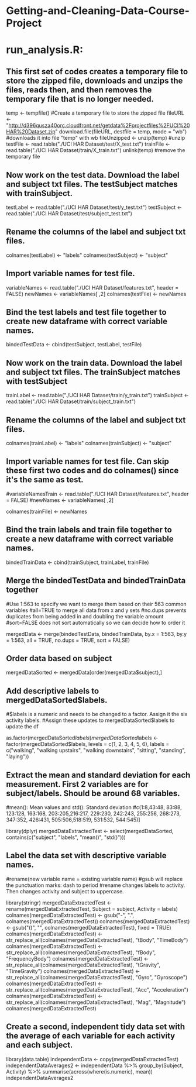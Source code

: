 # Getting-and-Cleaning-Data-Course-Project

run_analysis.R:
=========================================
## This first set of codes creates a temporary file to store the zipped file, downloads and unzips the files, reads then, and then removes the temporary file that is no longer needed.

temp <- tempfile() #Create a temporary file to store the zipped file
fileURL <- "http://d396qusza40orc.cloudfront.net/getdata%2Fprojectfiles%2FUCI%20HAR%20Dataset.zip"
download.file(fileURL, destfile = temp, mode = "wb") #downloads it into file "temp" with wb
fileUnzipped <- unzip(temp) #unzip
testFile <- read.table("./UCI HAR Dataset/test/X_test.txt") 
trainFile <- read.table("./UCI HAR Dataset/train/X_train.txt")
unlink(temp) #remove the temporary file 


## Now work on the test data. Download the label and subject txt files. The testSubject matches with trainSubject.

testLabel <- read.table("./UCI HAR Dataset/test/y_test.txt")
testSubject <- read.table("./UCI HAR Dataset/test/subject_test.txt")

## Rename the columns of the label and subject txt files.

colnames(testLabel) <- "labels"
colnames(testSubject) <- "subject"

## Import variable names for test file.

variableNames <- read.table("./UCI HAR Dataset/features.txt", header = FALSE)
newNames <- variableNames[ ,2]
colnames(testFile) <- newNames

## Bind the test labels and test file together to create new dataframe with correct variable names.

bindedTestData <- cbind(testSubject, testLabel, testFile)

## Now work on the train data. Download the label and subject txt files. The trainSubject matches with testSubject

trainLabel <- read.table("./UCI HAR Dataset/train/y_train.txt")
trainSubject <- read.table("./UCI HAR Dataset/train/subject_train.txt")

## Rename the columns of the label and subject txt files.
colnames(trainLabel) <- "labels"
colnames(trainSubject) <- "subject"

## Import variable names for test file. Can skip these first two codes and do colnames() since it's the same as test.
#variableNamesTrain <- read.table("./UCI HAR Dataset/features.txt", header = FALSE)
#newNames <- variableNames[ ,2]

colnames(trainFile) <- newNames

## Bind the train labels and train file together to create a new dataframe with correct variable names.

bindedTrainData <- cbind(trainSubject, trainLabel, trainFile)

## Merge the bindedTestData and bindedTrainData together
#Use 1:563 to specify we want to merge them based on their 563 common variables
#all=TRUE to merge all data from x and y sets
#no.dups prevents duplicates from being added in and doubling the variable amount
#sort=FALSE does not sort automatically so we can decide how to order it

mergedData <- merge(bindedTestData, bindedTrainData, by.x = 1:563, by.y = 1:563, all = TRUE, no.dups = TRUE, sort = FALSE)

## Order data based on subject

mergedDataSorted <- mergedData[order(mergedData$subject),]

## Add descriptive labels to mergedDataSorted$labels. 
#$labels is a numeric and needs to be changed to a factor. Assign it the six activity labels. 
#Assign these updates to mergedDataSorted$labels to update the df

as.factor(mergedDataSorted$labels)
mergedDataSorted$labels <- factor(mergedDataSorted$labels, levels = c(1, 2, 3, 4, 5, 6), labels = c("walking", "walking upstairs", "walking downstairs", "sitting", "standing", "laying"))

## Extract the mean and standard deviation for each measurement. First 2 variables are for subject/labels. Should be around 68 variables. 
#mean(): Mean values and std(): Standard deviation
#c(1:8,43:48, 83:88, 123:128, 163:168, 203:205,216:217, 229:230, 242:243, 255:256, 268:273, 347:352, 426:431, 505:506,518:519, 531:532, 544:545)] 

library(dplyr)
mergedDataExtractedTest <- select(mergedDataSorted, contains(c("subject", "labels", "mean()", "std()")))

## Label the data set with descriptive variable names.
#rename(new variable name = existing variable name)
#gsub will replace the punctuation marks: dash to period
#rename changes labels to activity. Then changes activity and subject to uppercase.

library(stringr)
mergedDataExtractedTest <- rename(mergedDataExtractedTest, Subject = subject, Activity = labels)
colnames(mergedDataExtractedTest) <- gsub("-", ".", colnames(mergedDataExtractedTest))
colnames(mergedDataExtractedTest) <- gsub("()", "", colnames(mergedDataExtractedTest), fixed = TRUE)
colnames(mergedDataExtractedTest) <- str_replace_all(colnames(mergedDataExtractedTest), "tBody", "TimeBody")
colnames(mergedDataExtractedTest) <- str_replace_all(colnames(mergedDataExtractedTest), "fBody", "FrequencyBody")
colnames(mergedDataExtractedTest) <- str_replace_all(colnames(mergedDataExtractedTest), "tGravity", "TimeGravity")
colnames(mergedDataExtractedTest) <- str_replace_all(colnames(mergedDataExtractedTest), "Gyro", "Gyroscope")
colnames(mergedDataExtractedTest) <- str_replace_all(colnames(mergedDataExtractedTest), "Acc", "Acceleration")
colnames(mergedDataExtractedTest) <- str_replace_all(colnames(mergedDataExtractedTest), "Mag", "Magnitude")
colnames(mergedDataExtractedTest)

## Create a second, independent tidy data set with the average of each variable for each activity and each subject.

library(data.table)
independentData <- copy(mergedDataExtractedTest)
independentDataAverages2 <- independentData %>% group_by(Subject, Activity) %>% summarise(across(where(is.numeric), mean))
independentDataAverages2
